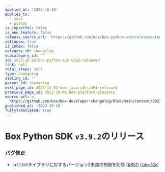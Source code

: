 ```yaml
---
applied_at: '2023-10-18'
applies_to:
  - sdks
  - python
is_impactful: false
is_new_feature: false
release_source_url: 'https://github.com/box/box-python-sdk/releases/tag/v3.9.2'
collapse: true
is_index: false
category_id: changelog
subcategory_id: ''
id: 2023-10-18-box-python-sdk-v392-released
rank: null
total_steps: null
type: changelog
sibling_id: ''
parent_id: changelog
next_page_id: 2023-11-02-box-java-sdk-v461-released
previous_page_id: 2023-10-06-box-platform-glossary
source_url: >-
  https://github.com/box/box-developer-changelog/blob/main/content/2023/10-18-box-python-sdk-v392-released.md
published_at: '2023-10-18'
fullyTranslated: true
---
```

# Box Python SDK `v3.9.2`のリリース

### バグ修正

* `urllib3`ライブラリに対するバージョン2未満の制限を削除 ([#851][1]) ([`1dcd82e`][2])

[1]: https://github.com/box/box-python-sdk/issues/851

[2]: https://github.com/box/box-python-sdk/commit/1dcd82e93267bfc68e3a7f8068b3c45ab7e86daf
